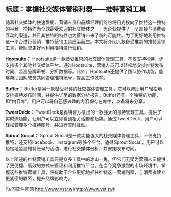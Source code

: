 ## **标题：掌握社交媒体营销利器——推特营销工具**

随着社交媒体的快速发展，营销人员和品牌经理们纷纷将目光投向了推特这一独特的平台。推特作为全球最受欢迎的社交媒体之一，为企业提供了一个直接与消费者互动的渠道，并且其独特的特性也为营销带来了新的可能性。为了更好地利用推特这一平台进行营销，推特营销工具应运而生。本文将介绍几款备受推崇的推特营销工具，帮助您更好地利用推特进行营销。

**Hootsuite：**
Hootsuite是一款备受推崇的社交媒体管理工具，不仅支持推特，还支持多个其他社交媒体平台。通过Hootsuite，营销人员可以轻松地安排推特发布时间、监测品牌声誉、分析数据等。此外，Hootsuite还提供了团队协作功能，能够帮助团队成员共同管理推特账号，提高工作效率。

**Buffer：**
Buffer是另一款备受好评的社交媒体管理工具，它可以帮助用户轻松地安排推特发布时间，并提供详尽的数据分析报告。Buffer还有一个独特的功能，即“内容库”，用户可以将自己感兴趣的内容保存在库中，以备将来分享。

**TweetDeck：**
TweetDeck是推特官方推出的一款强大的推特管理工具，提供了实时流功能，让用户可以立即看到相关话题和趋势。通过TweetDeck，用户可以轻松管理多个推特账号，并进行实时互动。

**Sprout Social：**
Sprout Social是一款功能强大的社交媒体管理工具，不仅支持推特，还支持Facebook、Instagram等多个平台。通过Sprout Social，用户可以轻松地监测推特账号的活动，进行社交媒体分析，并安排发布时间。

以上所述的推特营销工具只是众多工具中的冰山一角，但它们无疑为营销人员提供了更便捷、高效的方式来管理和利用推特平台。在当今竞争激烈的市场环境中，掌握这些推特营销工具，将有助于企业更好地抓住推特这一营销利器，与消费者建立更紧密的联系，提升品牌影响力。


[访问软件官网 http://www.vst.tw](http://www.vst.tw)
